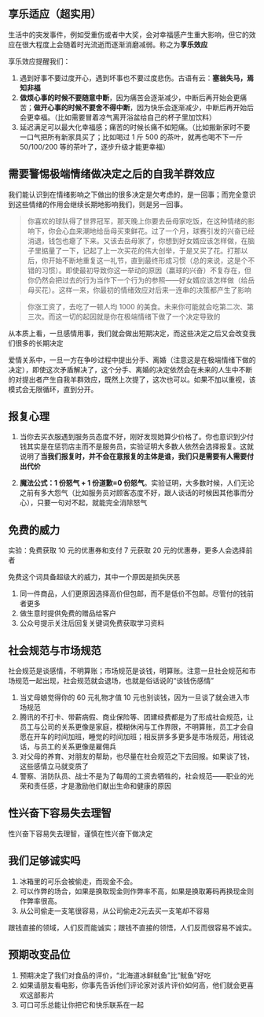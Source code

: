 ## 享乐适应（超实用）
生活中的突发事件，例如受重伤或者中大奖，会对幸福感产生重大影响，但它的效应在很大程度上会随着时光流逝而逐渐消磨减弱。称之为**享乐效应**

享乐效应提醒我们：

1. 遇到好事不要过度开心，遇到坏事也不要过度悲伤。古语有云：**塞翁失马，焉知非福**
2. **做烦心事的时候不要随意中断**，因为痛苦会逐渐减少，中断后再开始会更痛苦；**做开心事的时候不要舍不得中断**，因为快乐会逐渐减少，中断后再开始后会更幸福。（比如需要冒着凉气离开浴盆给自己的杯子里加饮料）
3. 延迟满足可以最大化幸福感；痛苦的时候长痛不如短痛。（比如搬新家时不要一口气把所有新家具买了；比如喝过 1 斤 500 的茶叶，就再也喝不下一斤 50/100/200 等的茶叶了，逐步升级才能更幸福）

## 需要警惕极端情绪做决定之后的自我羊群效应
我们能认识到在情绪影响之下做出的很多决定是欠考虑的，是一回事；而完全意识到这些情绪的作用会继续长期地影响我们，则是另一回事。

> 你喜欢的球队得了世界冠军，那天晚上你要去岳母家吃饭，在这种情绪的影响下，你会心血来潮地给岳母买束鲜花。过了一个月，球赛引发的兴奋已经消退，钱包也瘪了下来。又该去岳母家了，你想到好女婿应该怎样做，在脑子里掂量了一下，记起了上一次买花的伟大创举，于是又买了花。打那以后，你开始不断地重复这一礼节，直到最终形成习惯（总的来说，这是个不错的习惯）。即使最初导致你这一举动的原因（赢球的兴奋）不复存在，但你仍然会把过去的行为当作下一个行为的参照——好女婿应该怎样做（给岳母买花）。这样一来，你最初的情绪效应对后来一连串的决策都产生了影响

> 你涨工资了，去吃了一顿人均 1000 的美食。未来你可能就会吃第二次、第三次。而这一切的起因就是你在极端情绪下做了一个决定导致的

从本质上看，一旦感情用事，我们就会做出短期决定，而这些决定之后又会改变我们很多的长期决定

爱情关系中，一旦一方在争吵过程中提出分手、离婚（注意这是在极端情绪下做的决定），即使这次矛盾解决了，这个分手、离婚的决定依然会在未来的人生中不断的对提出者产生自我羊群效应，既然上次提了，这次也可以。如果不加以重视，该模式会无限循环，直到分开。


## 报复心理
1. 当你去买衣服遇到服务员态度不好，刚好发现她算少价格了。你也意识到少付钱其实是在惩罚店主而不是服务员，实验证明大多数人依然会选择报复。这就说明了**当我们报复时，并不会在意报复的主体是谁，我们只是需要有人需要付出代价**

2. **魔法公式：1 份怒气 + 1 份道歉=0 份怒气**。实验证明，大多数时候，人们无论之前有多大怨气（比如服务员对顾客态度不好，跟人谈话的时候因其他事而分心），只要一句对不起，就能完全消除怒气

## 免费的威力
实验：免费获取 10 元的优惠券和支付 7 元获取 20 元的优惠券，更多人会选择前者

免费这个词具备超级大的威力，其中一个原因是损失厌恶

1. 同一件商品，人们更原因选择高价但包邮，而不是低价不包邮。尽管付的钱前者更多
2. 做生意时提供免费的赠品给客户
3. 公众号提示关注后回复关键词免费获取学习资料

## 社会规范与市场规范
社会规范是谈感情，不明算账；市场规范是谈钱，明算账。注意一旦社会规范和市场规范一起出现，社会规范就会退场，也就是俗话说的“谈钱伤感情”

1. 当丈母娘觉得你的 60 元礼物才值 10 元也别谈钱，因为一旦谈了就会进入市场规范
2. 腾讯的不打卡、带薪病假、商业保险等、团建经费都是为了形成社会规范，让员工与公司的关系更像是家庭，模糊休闲与工作界限，不明算账，员工才会自愿在开车的时间加班，睡觉的时间加班；相反拼多多更多是市场规范，用钱说话，与员工的关系更像是雇佣兵
3. 对父母的养育、对朋友的帮助，也尽量在社会规范之下去回报。如果谈了钱，这些感情立马就变质了
4. 警察、消防队员、战士不是为了每周的工资去牺牲的，社会规范——职业的光荣和责任感，才是激励他们献出生命和健康的原因

## 性兴奋下容易失去理智
性兴奋下容易失去理智，谨慎在性兴奋下做决定

## 我们足够诚实吗
1. 冰箱里的可乐会被偷走，而现金不会。
2. 可以作弊的场合，如果是换取现金则作弊率不高，如果是换取筹码再换现金则作弊率很高。
3. 从公司偷走一支笔很容易，从公司偷走2元去买一支笔却不容易

跟钱直接的领域，人们反而能诚实；跟钱不直接的领悟，人们反而很容易不诚实。


## 预期改变品位
1. 预期决定了我们对食品的评价，“北海道冰鲜鱿鱼”比“鱿鱼”好吃
2. 如果请朋友看电影，你事先告诉他们评论家对该片评价如何高，他们就会更喜欢这部影片
3. 可口可乐总能让你把它和快乐联系在一起